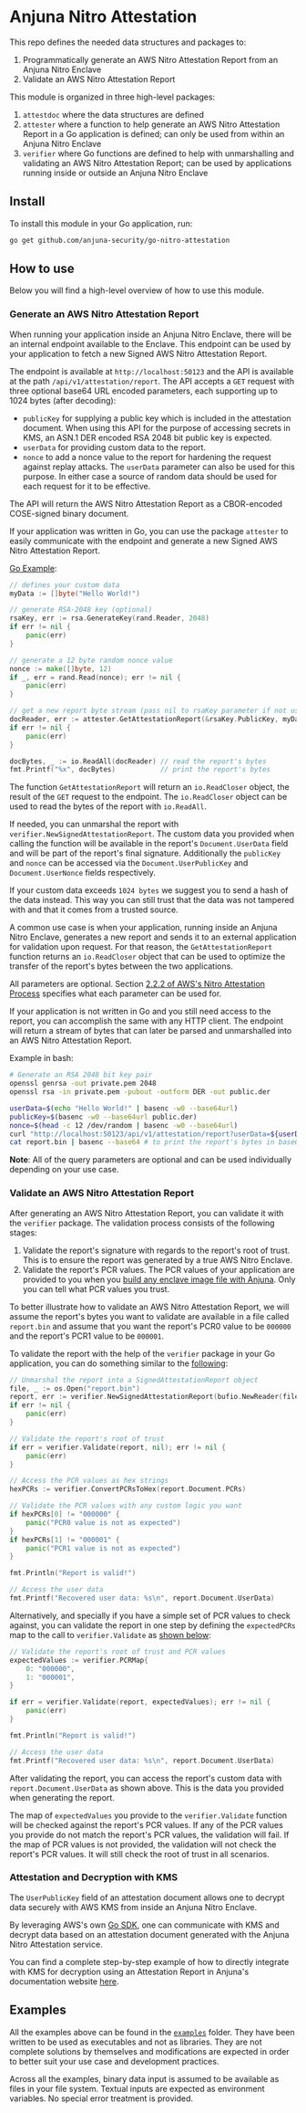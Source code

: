 # Anjuna Nitro Attestation

This repo defines the needed data structures and packages to:

1. Programmatically generate an AWS Nitro Attestation Report from an Anjuna Nitro Enclave
1. Validate an AWS Nitro Attestation Report

This module is organized in three high-level packages:

1. `attestdoc` where the data structures are defined
1. `attester` where a function to help generate an AWS Nitro Attestation Report in a Go application is defined; can only be used from within an Anjuna Nitro Enclave
1. `verifier` where Go functions are defined to help with unmarshalling and validating an AWS Nitro Attestation Report; can be used by applications running inside or outside an Anjuna Nitro Enclave

## Install

To install this module in your Go application, run:

```bash
go get github.com/anjuna-security/go-nitro-attestation
```

## How to use

Below you will find a high-level overview of how to use this module.

### Generate an AWS Nitro Attestation Report

When running your application inside an Anjuna Nitro Enclave, there will be an internal endpoint available to the Enclave.
This endpoint can be used by your application to fetch a new Signed AWS Nitro Attestation Report.

The endpoint is available at `http://localhost:50123` and the API is available at the path `/api/v1/attestation/report`.
The API accepts a `GET` request with three optional base64 URL encoded parameters, each supporting up to 1024 bytes (after decoding):

  * `publicKey` for supplying a public key which is included in the attestation document.
    When using this API for the purpose of accessing secrets in KMS, an ASN.1 DER encoded RSA 2048 bit public key is expected.
  * `userData` for providing custom data to the report.
  * `nonce` to add a nonce value to the report for hardening the request against replay attacks.
    The `userData` parameter can also be used for this purpose.
    In either case a source of random data should be used for each request for it to be effective.

 The API will return the AWS Nitro Attestation Report as a CBOR-encoded COSE-signed binary document.

If your application was written in Go, you can use the package `attester` to easily communicate with the endpoint and generate a new Signed AWS Nitro Attestation Report.

[Go Example](./examples/attestation/main.go):

```go
// defines your custom data
myData := []byte("Hello World!")

// generate RSA-2048 key (optional)
rsaKey, err := rsa.GenerateKey(rand.Reader, 2048)
if err != nil {
    panic(err)
}

// generate a 12 byte random nonce value
nonce := make([]byte, 12)
if _, err = rand.Read(nonce); err != nil {
    panic(err)
}

// get a new report byte stream (pass nil to rsaKey parameter if not used)
docReader, err := attester.GetAttestationReport(&rsaKey.PublicKey, myData, nonce)
if err != nil {
    panic(err)
}

docBytes, _ := io.ReadAll(docReader) // read the report's bytes
fmt.Printf("%x", docBytes)           // print the report's bytes
```

The function `GetAttestationReport` will return an `io.ReadCloser` object, the result of the `GET` request to the endpoint. The `io.ReadCloser` object can be used to read the bytes of the report with `io.ReadAll`. 

If needed, you can unmarshal the report with `verifier.NewSignedAttestationReport`. The custom data you provided when calling the function will be available in the report's `Document.UserData` field and will be part of the report's final signature. Additionally the `publicKey` and `nonce` can be accessed via the `Document.UserPublicKey` and `Document.UserNonce` fields respectively.

If your custom data exceeds `1024 bytes` we suggest you to send a hash of the data instead. This way you can still trust that the data was not tampered with and that it comes from a trusted source.

A common use case is when your application, running inside an Anjuna Nitro Enclave, generates a new report and sends it to an external application for validation upon request. For that reason, the `GetAttestationReport` function returns an `io.ReadCloser` object that can be used to optimize the transfer of the report's bytes between the two applications.

All parameters are optional. Section [2.2.2 of AWS's Nitro Attestation Process](https://github.com/aws/aws-nitro-enclaves-nsm-api/blob/main/docs/attestation_process.md#22-attestation-document-specification) specifies what each parameter can be used for. 

If your application is not written in Go and you still need access to the report, you can accomplish the same with any HTTP client. The endpoint will return a stream of bytes that can later be parsed and unmarshalled into an AWS Nitro Attestation Report.

Example in bash:

```bash
# Generate an RSA 2048 bit key pair
openssl genrsa -out private.pem 2048
openssl rsa -in private.pem -pubout -outform DER -out public.der

userData=$(echo "Hello World!" | basenc -w0 --base64url)
publicKey=$(basenc -w0 --base64url public.der)
nonce=$(head -c 12 /dev/random | basenc -w0 --base64url)
curl "http://localhost:50123/api/v1/attestation/report?userData=${userData}&publicKey=${publicKey}&nonce=${nonce}" > report.bin
cat report.bin | basenc --base64 # to print the report's bytes in base64
```

**Note**: All of the query parameters are optional and can be used individually depending on your use case.

### Validate an AWS Nitro Attestation Report

After generating an AWS Nitro Attestation Report, you can validate it with the `verifier` package. The validation process consists of the following stages:

1. Validate the report's signature with regards to the report's root of trust. This is to ensure the report was generated by a true AWS Nitro Enclave.
1. Validate the report's PCR values. The PCR values of your application are provided to you when you [build any enclave image file with Anjuna](https://docs.anjuna.io/nitro/latest/getting_started/first_steps/first_steps_AWSNitro.html#_build_an_enclave_image_file_eif). Only you can tell what PCR values you trust.

To better illustrate how to validate an AWS Nitro Attestation Report, we will assume the report's bytes you want to validate are available in a file called `report.bin` and assume that you want the report's PCR0 value to be `000000` and the report's PCR1 value to be `000001`.

To validate the report with the help of the `verifier` package in your Go application, you can do something similar to the [following](./examples/validate_hexstr/main.go):

```go
// Unmarshal the report into a SignedAttestationReport object
file, _ := os.Open("report.bin")
report, err := verifier.NewSignedAttestationReport(bufio.NewReader(file))
if err != nil {
    panic(err)
}

// Validate the report's root of trust
if err = verifier.Validate(report, nil); err != nil {
    panic(err)
}

// Access the PCR values as hex strings
hexPCRs := verifier.ConvertPCRsToHex(report.Document.PCRs)

// Validate the PCR values with any custom logic you want
if hexPCRs[0] != "000000" {
    panic("PCR0 value is not as expected")
}
if hexPCRs[1] != "000001" {
    panic("PCR1 value is not as expected")
}

fmt.Println("Report is valid!")

// Access the user data
fmt.Printf("Recovered user data: %s\n", report.Document.UserData)
```

Alternatively, and specially if you have a simple set of PCR values to check against, you can validate the report in one step by defining the `expectedPCRs` map to the call to `verifier.Validate` as [shown below](./examples/validate_pcrmap/main.go):

```go
// Validate the report's root of trust and PCR values
expectedValues := verifier.PCRMap{
    0: "000000",
    1: "000001",
}

if err = verifier.Validate(report, expectedValues); err != nil {
    panic(err)
}

fmt.Println("Report is valid!")

// Access the user data
fmt.Printf("Recovered user data: %s\n", report.Document.UserData)
```

After validating the report, you can access the report's custom data with `report.Document.UserData` as shown above.
This is the data you provided when generating the report.

The map of `expectedValues` you provide to the `verifier.Validate` function will be checked against the report's PCR values.
If any of the PCR values you provide do not match the report's PCR values, the validation will fail.
If the map of PCR values is not provided, the validation will not check the report's PCR values. It will still check the root of trust in all scenarios.

### Attestation and Decryption with KMS

The `UserPublicKey` field of an attestation document allows one to decrypt data securely with AWS KMS from inside an Anjuna Nitro Enclave.

By leveraging AWS's own [Go SDK](https://aws.github.io/aws-sdk-go-v2/docs/), one can communicate with KMS and decrypt data based on an attestation document generated with the Anjuna Nitro Attestation service.

You can find a complete step-by-step example of how to directly integrate with KMS for decryption using an Attestation Report in Anjuna's documentation website [here](https://docs.anjuna.io/nitro/latest/getting_started/how_to/attestation_endpoint_with_kms.html). 

## Examples

All the examples above can be found in the [`examples`](./examples/) folder. They have been written to be used as executables and not as libraries. They are not complete solutions by themselves and modifications are expected in order to better suit your use case and development practices.

Across all the examples, binary data input is assumed to be available as files in your file system. Textual inputs are expected as environment variables. No special error treatment is provided.
